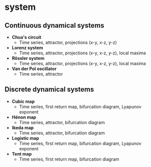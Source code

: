 # system

## Continuous dynamical systems

* **Chua's circuit**
  * Time series, attractor, projections (x-y, x-z, y-z)
* **Lorenz system**
  * Time series, attractor, projections (x-y, x-z, y-z), local maxima
* **Rössler system**
  * Time series, attractor, projections (x-y, x-z, y-z), local maxima
* **Van der Pol oscillator**
  * Time series, attractor

## Discrete dynamical systems

* **Cubic map**
  * Time series, first return map, bifurcation diagram, Lyapunov exponent
* **Hénon map**
  * Time series, attractor, bifurcation diagram
* **Ikeda map** 
  * Time series, attractor, bifurcation diagram
* **Logistic map**
  * Time series, first return map, bifurcation diagram, Lyapunov exponent
* **Tent map**
  * Time series, first return map, bifurcation diagram
